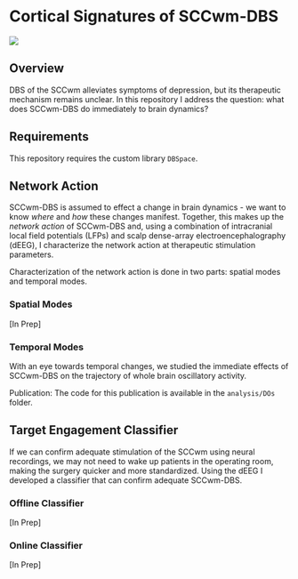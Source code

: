 # Cortical Signatures of SCCwm-DBS

![](https://images.app.goo.gl/jfgxjK5YvhJFXpev9)

## Overview
DBS of the SCCwm alleviates symptoms of depression, but its therapeutic mechanism remains unclear.
In this repository I address the question: what does SCCwm-DBS do immediately to brain dynamics?

## Requirements
This repository requires the custom library ```DBSpace```.

## Network Action
SCCwm-DBS is assumed to effect a change in brain dynamics - we want to know _where_ and _how_ these changes manifest.
Together, this makes up the _network action_ of SCCwm-DBS and, using a combination of intracranial local field potentials (LFPs) and scalp dense-array electroencephalography (dEEG), I characterize the network action at therapeutic stimulation parameters.

Characterization of the network action is done in two parts: spatial modes and temporal modes.

### Spatial Modes
[In Prep]

### Temporal Modes
With an eye towards temporal changes, we studied the immediate effects of SCCwm-DBS on the trajectory of whole brain oscillatory activity.

Publication: []()
The code for this publication is available in the ```analysis/DOs``` folder.


## Target Engagement Classifier
If we can confirm adequate stimulation of the SCCwm using neural recordings, we may not need to wake up patients in the operating room, making the surgery quicker and more standardized.
Using the dEEG I developed a classifier that can confirm adequate SCCwm-DBS.

### Offline Classifier
[In Prep]

### Online Classifier
[In Prep]
